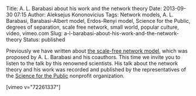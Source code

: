 Title: A. L. Barabasi about his work and the network theory
Date: 2013-09-30 07:15
Author: Aleksejus Kononovicius
Tags: Network models, A. L. Barabasi, Barabasi-Albert model, Erdos-Renyi model, Science for the Public, degrees of separation, scale free network, small world, popular culture, video, vimeo.com
Slug: a-l-barabasi-about-his-work-and-the-network-theory
Status: published

Previously we have written
about [the scale-free network
model](/barabasi-albert-model), which was
proposed by A. L. Barabasi and his coauthors. This time we invite you to
listen to the talk by this renowned scientists. His talk about the
network theory and his work was recorded and published by the
representatives of the [Science for the
Public](http://www.scienceforthepublic.org/) nonprofit organization.

[vimeo v="72261337"]
